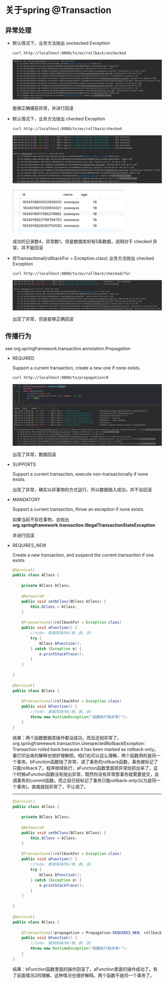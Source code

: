 # 关于spring @Transaction

## 异常处理

- 默认情况下，业务方法抛出 unckecked Exception 

  ```shell
  curl http://localhost:8080/tx/ex/rollback/unchecked
  ```

  ![image-20230310101143387](README/img/image-20230310101143387.png)

  能够正确捕获异常，并进行回滚

- 默认情况下，业务方法抛出 checked Exception 

  ```shell
  curl http://localhost:8080/tx/ex/rollback/checked
  ```

  ![image-20230310102211002](README/img/image-20230310102211002.png)

  ![image-20230310102226798](README/img/image-20230310102226798.png)

  成功的记录数4，异常数1，但是数据库却有5条数据，说明对于 checked 异常，并不能回滚

- @Transactional(rollbackFor = Exception.class)  业务方法抛出 checked Exception 

  ```shell
  curl http://localhost:8080/tx/ex/rollback/checked/for
  ```

  ![image-20230310102758413](README/img/image-20230310102758413.png)

  出现了异常，但是能够正确回滚

## 传播行为

see org.springframework.transaction.annotation.Propagation

- REQUIRED

  Support a current transaction, create a new one if none exists. 

  ```shell
  curl http://localhost:8080/tx/propagation/0
  ```

  

  ![image-20230313114116124](README/img/image-20230313114116124.png)

  出现了异常，数据回滚

- SUPPORTS

  Support a current transaction, execute non-transactionally if none exists.

  出现了异常，确实以非事物的方式运行，所以数据插入成功，并不会回滚

- MANDATORY

  Support a current transaction, throw an exception if none exists. 

  如果当前不存在事物，会抛出 **org.springframework.transaction.IllegalTransactionStateException**

  并进行回滚

- REQUIRES_NEW

  Create a new transaction, and suspend the current transaction if one exists. 

  ```java
  @Service()
  public class AClass {
  
      private BClass bClass;
  
      @Autowired
      public void setbClass(BClass bClass) {
          this.bClass = bClass;
      }
  
      @Transactional(rollbackFor = Exception.class)
      public void aFunction() {
          //todo: 数据库操作A(增，删，该)
          try {
              bClass.bFunction();
          } catch (Exception e) {
              e.printStackTrace();
          }
      }
  
  }
  
  @Service()
  public class BClass {
  
      @Transactional(rollbackFor = Exception.class)
      public void bFunction() {
          //todo: 数据库操作A(增，删，该)
          throw new RuntimeException("函数执行有异常!");
      }
  }
  ```

  结果：两个函数数据库操作都没成功。而且还抛异常了。org.springframework.transaction.UnexpectedRollbackException: Transaction rolled back because it has been marked as rollback-only。看打印出来的解释也很好理解把。咱们也可以这么理解，两个函数用的是同一个事务。bFunction函数抛了异常，调了事务的rollback函数。事务被标记了只能rollback了。程序继续执行，aFunction函数里面把异常给抓出来了，这个时候aFunction函数没有抛出异常，既然你没有异常那事务就需要提交，会调事务的commit函数。而之前已经标记了事务只能rollback-only(以为是同一个事务)。直接就抛异常了，不让调了。

  ----------

  ```java
  @Service()
  public class AClass {
  
      private BClass bClass;
  
      @Autowired
      public void setbClass(BClass bClass) {
          this.bClass = bClass;
      }
  
      @Transactional(rollbackFor = Exception.class)
      public void aFunction() {
          //todo: 数据库操作A(增，删，该)
          try {
              bClass.bFunction();
          } catch (Exception e) {
              e.printStackTrace();
          }
      }
  
  }
  
  @Service()
  public class BClass {
  
      @Transactional(propagation = Propagation.REQUIRES_NEW, rollbackFor = Exception.class)
      public void bFunction() {
          //todo: 数据库操作A(增，删，该)
          throw new RuntimeException("函数执行有异常!");
      }
  }
  ```

  结果：bFunction函数里面的操作回滚了，aFunction里面的操作成功了。有了前面情况2的理解。这种情况也很好解释。两个函数不是同一个事务了。